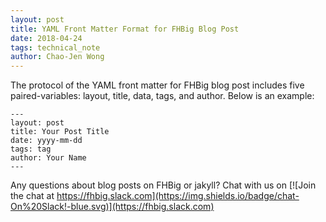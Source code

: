 ```yaml
---
layout: post
title: YAML Front Matter Format for FHBig Blog Post
date: 2018-04-24
tags: technical_note
author: Chao-Jen Wong
---
```


The protocol of the YAML front matter for FHBig blog post includes five paired-variables: layout, title, data, tags, and author. Below is an example:
```
---
layout: post
title: Your Post Title
date: yyyy-mm-dd
tags: tag
author: Your Name
---
```

Any questions about blog posts on FHBig or jakyll? Chat with us on [![Join the chat at https://fhbig.slack.com](https://img.shields.io/badge/chat-On%20Slack!-blue.svg)](https://fhbig.slack.com)

